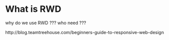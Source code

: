 # What is RWD

why do we use RWD ??? who need ???

http:\/\/blog.teamtreehouse.com\/beginners-guide-to-responsive-web-design



